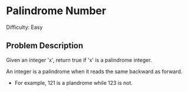 # Palindrome Number

Difficulty: Easy

## Problem Description
Given an integer 'x', return true if 'x' is a palindrome integer.

An integer is a palindrome when it reads the same backward as forward.

* For example, 121 is a plandrome while 123 is not.